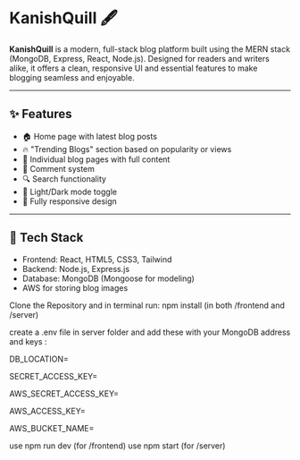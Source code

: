 # KanishQuill 🖋️

**KanishQuill** is a modern, full-stack blog platform built using the MERN stack (MongoDB, Express, React, Node.js). Designed for readers and writers alike, it offers a clean, responsive UI and essential features to make blogging seamless and enjoyable.

---

## ✨ Features

- 🏠 Home page with latest blog posts
- 🔥 "Trending Blogs" section based on popularity or views
- 📝 Individual blog pages with full content
- 💬 Comment system
- 🔍 Search functionality
- 🌙 Light/Dark mode toggle
- 📱 Fully responsive design

---

## 🧰 Tech Stack

- Frontend: React, HTML5, CSS3, Tailwind
- Backend: Node.js, Express.js
- Database: MongoDB (Mongoose for modeling)
- AWS for storing blog images


Clone the Repository and in terminal run:
npm install (in both /frontend and /server)

create a .env file in server folder and add these with your MongoDB address and keys :

DB_LOCATION=

SECRET_ACCESS_KEY=

AWS_SECRET_ACCESS_KEY=

AWS_ACCESS_KEY=

AWS_BUCKET_NAME=

use npm run dev (for /frontend)
use npm start (for /server)




